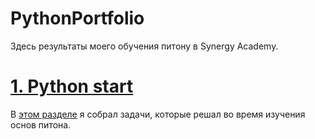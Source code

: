 # PythonPortfolio
Здесь результаты моего обучения питону в Synergy Academy.

# [1. Python start](https://github.com/vladiger/PythonPortfolio/tree/main/1.%20Python%20start)
В [этом разделе](https://github.com/vladiger/PythonPortfolio/tree/main/1.%20Python%20start) я собрал задачи, которые решал во время изучения основ питона.
